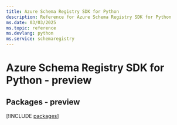 ```yaml
---
title: Azure Schema Registry SDK for Python
description: Reference for Azure Schema Registry SDK for Python
ms.date: 03/03/2025
ms.topic: reference
ms.devlang: python
ms.service: schemaregistry
---
```

# Azure Schema Registry SDK for Python - preview
## Packages - preview
[!INCLUDE [packages](schema-registry-index.md)]